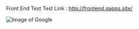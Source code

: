 
Front End Test
Test Link : http://frontend.qapps.site/

![Image of Google](https://i.ibb.co/XsSWXwG/sample.png)
